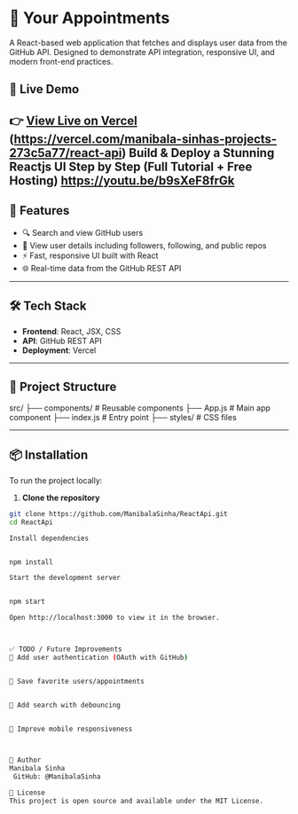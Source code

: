 # 📅 Your Appointments
A React-based web application that fetches and displays user data from the GitHub API. Designed to demonstrate API integration, responsive UI, and modern front-end practices.

## 🚀 Live Demo

👉 [View Live on Vercel](https://react-api-seven-rust.vercel.app/)
(https://vercel.com/manibala-sinhas-projects-273c5a77/react-api)
Build & Deploy a Stunning Reactjs UI Step by Step (Full Tutorial + Free Hosting)
https://youtu.be/b9sXeF8frGk
---

## 🧠 Features

- 🔍 Search and view GitHub users
- 📄 View user details including followers, following, and public repos
- ⚡ Fast, responsive UI built with React
- 🌐 Real-time data from the GitHub REST API

---

## 🛠️ Tech Stack

- **Frontend**: React, JSX, CSS
- **API**: GitHub REST API
- **Deployment**: Vercel

---

## 📂 Project Structure


src/
 ├── components/ # Reusable components
 ├── App.js # Main app component
 ├── index.js # Entry point
 ├── styles/ # CSS files

---

## 📦 Installation

To run the project locally:

1. **Clone the repository**

```bash
git clone https://github.com/ManibalaSinha/ReactApi.git
cd ReactApi

Install dependencies


npm install

Start the development server


npm start

Open http://localhost:3000 to view it in the browser.



✅ TODO / Future Improvements
🔐 Add user authentication (OAuth with GitHub)


💾 Save favorite users/appointments


🔎 Add search with debouncing


📱 Improve mobile responsiveness



👤 Author
Manibala Sinha
 GitHub: @ManibalaSinha

📃 License
This project is open source and available under the MIT License.

